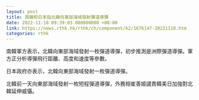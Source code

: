 ```yaml
---
layout: post
title: 南韓和日本指北韓向東部海域發射彈道導彈
date: 2022-11-18 09:39:03.000000000 +08:00
link: https://news.rthk.hk/rthk/ch/component/k2/1676147-20221118.htm
categories: rthk
---
```


南韓軍方表示，北韓向東部海域發射一枚彈道導彈，初步推測是洲際彈道導彈。軍方正分析導彈飛行距離、高度和速度等參數。

日本政府亦表示，北韓向東部海域發射一枚彈道導彈。

北韓前一天向東部海域發射一枚短程彈道導彈，外務相崔善姬譴責韓美日加強對北韓延伸威懾。
